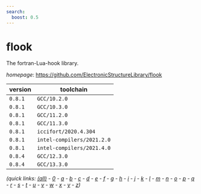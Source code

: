 ```yaml
---
search:
  boost: 0.5
---
```

# flook

The fortran-Lua-hook library.

*homepage*: <https://github.com/ElectronicStructureLibrary/flook>

version | toolchain
--------|----------
``0.8.1`` | ``GCC/10.2.0``
``0.8.1`` | ``GCC/10.3.0``
``0.8.1`` | ``GCC/11.2.0``
``0.8.1`` | ``GCC/11.3.0``
``0.8.1`` | ``iccifort/2020.4.304``
``0.8.1`` | ``intel-compilers/2021.2.0``
``0.8.1`` | ``intel-compilers/2021.4.0``
``0.8.4`` | ``GCC/12.3.0``
``0.8.4`` | ``GCC/13.3.0``


*(quick links: [(all)](../index.md) - [0](../0/index.md) - [a](../a/index.md) - [b](../b/index.md) - [c](../c/index.md) - [d](../d/index.md) - [e](../e/index.md) - [f](../f/index.md) - [g](../g/index.md) - [h](../h/index.md) - [i](../i/index.md) - [j](../j/index.md) - [k](../k/index.md) - [l](../l/index.md) - [m](../m/index.md) - [n](../n/index.md) - [o](../o/index.md) - [p](../p/index.md) - [q](../q/index.md) - [r](../r/index.md) - [s](../s/index.md) - [t](../t/index.md) - [u](../u/index.md) - [v](../v/index.md) - [w](../w/index.md) - [x](../x/index.md) - [y](../y/index.md) - [z](../z/index.md))*

